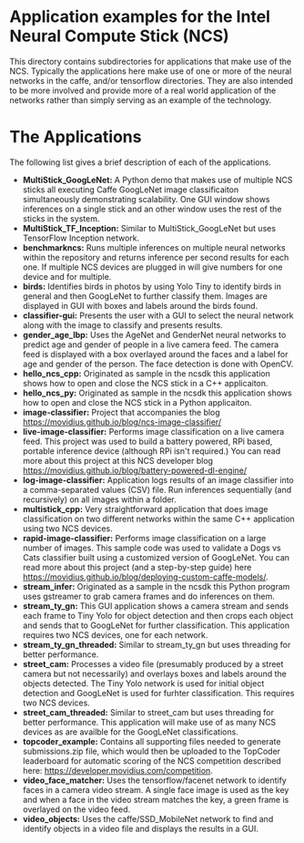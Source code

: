 # Application examples for the Intel Neural Compute Stick (NCS)

This directory contains subdirectories for applications that make use of the NCS.  Typically the applications here make use of one or more of the neural networks in the caffe, and/or tensorflow directories.  They are also intended to be more involved and provide more of a real world application of the networks rather than simply serving as an example of the technology.

# The Applications
The following list gives a brief description of each of the applications.

- **MultiStick_GoogLeNet:** A Python demo that makes use of multiple NCS sticks all executing Caffe GoogLeNet image classificaiton simultaneously demonstrating scalability. One GUI window shows inferences on a single stick and an other window uses the rest of the sticks in the system. 
- **MultiStick_TF_Inception:** Similar to MultiStick_GoogLeNet but uses TensorFlow Inception network.
- **benchmarkncs:** Runs multiple inferences on multiple neural networks within the repository and returns inference per second results for each one.  If multiple NCS devices are plugged in will give numbers for one device and for multiple.
- **birds:** Identifies birds in photos by using Yolo Tiny to identify birds in general and then GoogLeNet to further classify them.  Images are displayed in GUI with boxes and labels around the birds found.
- **classifier-gui:** Presents the user with a GUI to select the neural network along with the image to classify and presents results. 
- **gender_age_lbp:** Uses the AgeNet and GenderNet neural networks to predict age and gender of people in a live camera feed.  The camera feed is displayed with a box overlayed around the faces and a label for age and gender of the person.  The face detection is done with OpenCV.
- **hello_ncs_cpp:** Originated as sample in the ncsdk this application shows how to open and close the NCS stick in a C++ applicaiton.
- **hello_ncs_py:** Originated as sample in the ncsdk this application shows how to open and close the NCS stick in a Python applicaiton.
- **image-classifier:** Project that accompanies the blog https://movidius.github.io/blog/ncs-image-classifier/
- **live-image-classifier:** Performs image classification on a live camera feed.  This project was used to build a battery powered, RPi based, portable inference device (although RPi isn't required.)  You can read more about this project at this NCS developer blog https://movidius.github.io/blog/battery-powered-dl-engine/
- **log-image-classifier:** Application logs results of an image classifier into a comma-separated values (CSV) file. Run inferences sequentially (and recursively) on all images within a folder.
- **multistick_cpp:** Very straightforward application that does image classification on two different networks within the same C++ application using two NCS devices.
- **rapid-image-classifier:** Performs image classification on a large number of images. This sample code was used to validate a Dogs vs Cats classifier built using a customized version of GoogLeNet. You can read more about this project (and a step-by-step guide) here https://movidius.github.io/blog/deploying-custom-caffe-models/.
- **stream_infer:** Originated as a sample in the ncsdk this Python program uses gstreamer to grab camera frames and do inferences on them. 
- **stream_ty_gn:** This GUI application shows a camera stream and sends each frame to Tiny Yolo for object detection and then crops each object and sends that to GoogLeNet for further classification. This application requires two NCS devices, one for each network.
- **stream_ty_gn_threaded:** Similar to stream_ty_gn but uses threading for better performance. 
- **street_cam:** Processes a video file (presumably produced by a street camera but not necessarily) and overlays boxes and labels around the objects detected.  The Tiny Yolo network is used for initial object detection and GoogLeNet is used for furhter classification.  This requires two NCS devices.
- **street_cam_threaded:** Similar to street_cam but uses threading for better performance.  This application will make use of as many NCS devices as are availble for the GoogLeNet classifications.
- **topcoder_example:** Contains all supporting files needed to generate submissions.zip file, which would then be uploaded to the TopCoder leaderboard for automatic scoring of the NCS competition described here: https://developer.movidius.com/competition.
- **video_face_matcher:** Uses the tensorflow/facenet network to identify faces in a camera video stream.  A single face image is used as the key and when a face in the video stream matches the key, a green frame is overlayed on the video feed.
- **video_objects:** Uses the caffe/SSD_MobileNet network to find and identify objects in a video file and displays the results in a GUI.
